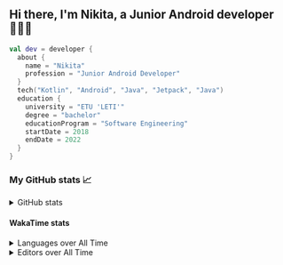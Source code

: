 ## Hi there, I'm Nikita, a Junior Android developer 👨‍💻👋

```kotlin
val dev = developer {
  about {
    name = "Nikita"
    profession = "Junior Android Developer"
  }
  tech("Kotlin", "Android", "Java", "Jetpack", "Java")
  education {
    university = "ETU 'LETI'"
    degree = "bachelor"
    educationProgram = "Software Engineering"
    startDate = 2018
    endDate = 2022
  }
}
```

### My GitHub stats 📈

<details>
  <summary>GitHub stats</summary>
  <p align="center">
    <img src="https://github-readme-stats.vercel.app/api?username=po4yka&show_icons=true" />
  </p>
</details>

#### WakaTime stats

<details>
  <p><summary>Languages over All Time</summary></p>
  <p align="center">
    <img src="https://wakatime.com/share/@po4yka/71ebadb2-becc-4aa6-ba48-99438bee61f1.svg" height="500" />      
  </p>
</details>

<details>
  <p><summary>Editors over All Time</summary></p>
  <p align="center">
    <img src="https://wakatime.com/share/@po4yka/d08c7260-c867-4188-ae6c-64efa8181472.svg" />   
  </p>
</details>
